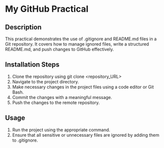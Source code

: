 # My GitHub Practical

## Description
This practical demonstrates the use of .gitignore and README.md files in a Git repository. It covers how to manage ignored files, write a structured README.md, and push changes to GitHub effectively.

## Installation Steps
1. Clone the repository using git clone <repository_URL>
2. Navigate to the project directory.
3. Make necessary changes in the project files using a code editor or Git Bash.
4. Commit the changes with a meaningful message.
5. Push the changes to the remote repository.

## Usage 
1. Run the project using the appropriate command.
2. Ensure that all sensitive or unnecessary files are ignored by adding them to .gitignore.
